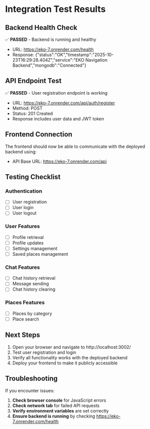 # Integration Test Results

## Backend Health Check

✅ **PASSED** - Backend is running and healthy

- URL: https://eko-7.onrender.com/health
- Response: {"status":"OK","timestamp":"2025-10-23T16:29:28.404Z","service":"EKO Navigation Backend","mongodb":"Connected"}

## API Endpoint Test

✅ **PASSED** - User registration endpoint is working

- URL: https://eko-7.onrender.com/api/auth/register
- Method: POST
- Status: 201 Created
- Response includes user data and JWT token

## Frontend Connection

The frontend should now be able to communicate with the deployed backend using:

- API Base URL: https://eko-7.onrender.com/api

## Testing Checklist

### Authentication

- [ ] User registration
- [ ] User login
- [ ] User logout

### User Features

- [ ] Profile retrieval
- [ ] Profile updates
- [ ] Settings management
- [ ] Saved places management

### Chat Features

- [ ] Chat history retrieval
- [ ] Message sending
- [ ] Chat history clearing

### Places Features

- [ ] Places by category
- [ ] Place search

## Next Steps

1. Open your browser and navigate to http://localhost:3002/
2. Test user registration and login
3. Verify all functionality works with the deployed backend
4. Deploy your frontend to make it publicly accessible

## Troubleshooting

If you encounter issues:

1. **Check browser console** for JavaScript errors
2. **Check network tab** for failed API requests
3. **Verify environment variables** are set correctly
4. **Ensure backend is running** by checking https://eko-7.onrender.com/health
